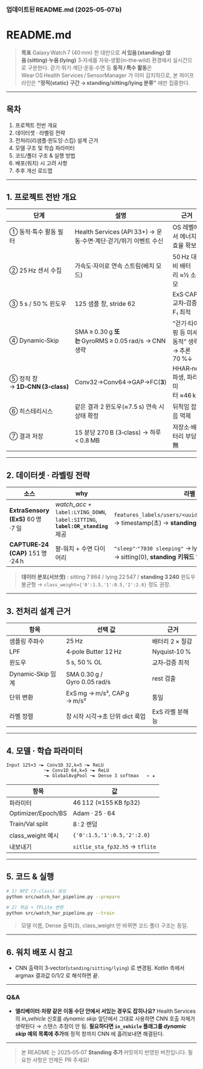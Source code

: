 ### 업데이트된 README.md (2025‑05‑07 b)  

# README.md

> **목표**
> Galaxy Watch 7 (40 mm) 한 대만으로 **서 있음 (standing)**·**앉음 (sitting)**·**누움 (lying)** 3‑자세를 자유‑생활(in‑the‑wild) 환경에서 실시간으로 구분한다.
> 걷기·뛰기·계단·운동·수면 등 **동적 / 특수 활동**은 Wear OS Health Services / SensorManager 가 이미 감지하므로,
> 본 파이프라인은 **“정적(static) 구간 → standing/sitting/lying 분류”** 에만 집중한다.

---

## 목차

1. 프로젝트 전반 개요
2. 데이터셋 · 라벨링 전략
3. 전처리(리샘플·윈도잉·스킵) 설계 근거
4. 모델 구조 및 학습 파라미터
5. 코드/폴더 구조 & 실행 방법
6. 배포(워치) 시 고려 사항
7. 추후 개선 로드맵

---

## 1. 프로젝트 전반 개요

| 단계                             | 설명                                                             | 근거                                         |
| -------------------------------- | ---------------------------------------------------------------- | -------------------------------------------- |
| ① 동적·특수 활동 필터            | Health Services (API 33+) → 운동·수면·계단·걷기/뛰기 이벤트 수신 | OS 레벨에서 에너지 효율 확보                 |
| ② 25 Hz 센서 수집                | 가속도·자이로 연속 스트림(배치 모드)                             | 50 Hz 대비 배터리 ≈½ 소모                    |
| ③ 5 s / 50 % 윈도우              | 125 샘플 창, stride 62                                           | ExS·CAP 교차‑검증 F₁ 최적                    |
| ④ Dynamic‑Skip                   | SMA ≥ 0.30 g **또는** GyroRMS ≥ 0.05 rad/s → CNN 생략            | “걷기·타이핑 등 미세 동적” 생략 → 추론 70 %↓ |
| ⑤ 정적 창 → **1D‑CNN (3‑class)** | Conv32→Conv64→GAP→FC(**3**)                                      | HHAR‑net 파생, 파라미터 ≈46 k                |
| ⑥ 히스테리시스                   | 같은 결과 2 윈도우(≈7.5 s) 연속 시 상태 확정                     | 뒤척임 잡음 억제                             |
| ⑦ 결과 저장                      | 15 분당 270 B (3‑class) → 하루 < 0.8 MB                          | 저장소·배터리 부담 無                        |

---

## 2. 데이터셋 · 라벨링 전략

| 소스                              | why                                                                             | 라벨 매핑                                                                                                      |
| --------------------------------- | ------------------------------------------------------------------------------- | -------------------------------------------------------------------------------------------------------------- |
| **ExtraSensory (ExS)** 60 명·7 일 | _watch_acc_ + `label:LYING_DOWN`, `label:SITTING`, **`label:OR_standing`** 제공 | `features_labels/users/<uuid>.features_labels.csv(.gz)` → timestamp(초) → **standing 2 / lying 1 / sitting 0** |
| **CAPTURE‑24 (CAP)** 151 명·24 h  | 팔‑워치 + 수면 다이어리                                                         | `"sleep"`·`"7030 sleeping"` → lying(1), `"sitting"` → sitting(0), **standing 키워드 없음 → 2 클래스만 사용**   |

> **데이터 분포(서브셋)** : sitting 7 864 / lying 22 547 / **standing 3 240** 윈도우
> 불균형 → `class_weight={'0':1.5,'1':0.5,'2':2.0}` 정도 권장.

---

## 3. 전처리 설계 근거

| 항목              | 선택 값                        | 근거            |
| ----------------- | ------------------------------ | --------------- |
| 샘플링 주파수     | 25 Hz                          | 배터리 2 × 절감 |
| LPF               | 4‑pole Butter 12 Hz            | Nyquist‑10 %    |
| 윈도우            | 5 s, 50 % OL                   | 교차‑검증 최적  |
| Dynamic‑Skip 임계 | SMA 0.30 g / Gyro 0.05 rad/s   | rest 검출       |
| 단위 변환         | ExS mg → m/s², CAP g → m/s²    | 통일            |
| 라벨 정렬         | 창 시작 시각→초 단위 dict 룩업 | ExS 라벨 분해능 |

---

## 4. 모델 · 학습 파라미터

```text
Input 125×3 ─► Conv1D 32,k=5 ─► ReLU
              ─► Conv1D 64,k=5 ─► ReLU
              ─► GlobalAvgPool ─► Dense 3 softmax   ← ★
```

| 항목               | 값                              |
| ------------------ | ------------------------------- |
| 파라미터           | 46 112 (≈155 KB fp32)           |
| Optimizer/Epoch/BS | Adam · 25 · 64                  |
| Train/Val split    | 8 : 2 랜덤                      |
| class_weight 예시  | `{'0':1.5,'1':0.5,'2':2.0}`     |
| 내보내기           | `sitlie_sta_fp32.h5` → `tflite` |

---

## 5. 코드 & 실행

```bash
# 1) NPZ (3‑class) 생성
python src/watch_har_pipeline.py --prepare

# 2) 학습 + TFLite 변환
python src/watch_har_pipeline.py --train
```

> 모델 이름, Dense 출력(3), class_weight 만 바뀌면 코드·폴더 구조는 동일.

---

## 6. 워치 배포 시 참고

- CNN 출력이 3‑vector(`standing/sitting/lying`) 로 변경됨.
  Kotlin 측에서 argmax 결과값 0/1/2 로 해석하면 끝.

---

### Q\&A

- **엘리베이터·차량 같은 이동 수단 안에서 서있는 경우도 잡히나요?**
  Health Services 의 _in_vehicle_ 신호를 _dynamic skip_ 앞단에서 그대로 사용하면 CNN 호출 자체가 생략된다 → 스탠스 추정이 안 됨.
  **필요하다면 `in_vehicle` 플래그를 _dynamic skip_ 예외 목록에 추가**해 정적 창까지 CNN 에 흘려보내면 해결된다.

---

> 본 README 는 2025‑05‑07 **Standing 추가** 커밋까지 반영된 버전입니다. 필요한 사항은 언제든 PR 주세요!
